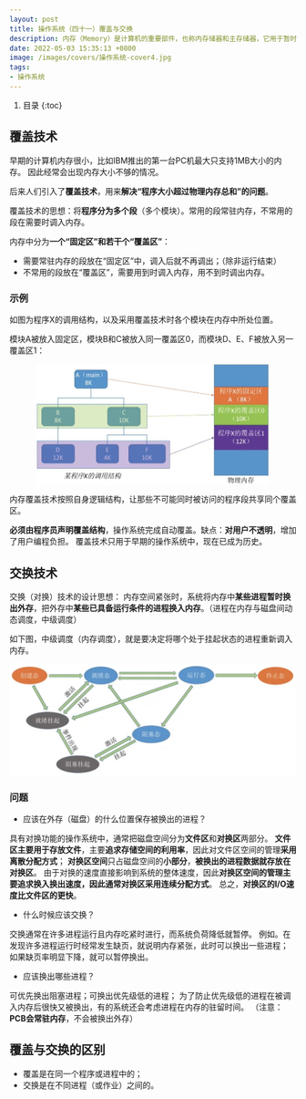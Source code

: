 ```yaml
---
layout: post 
title: 操作系统（四十一）覆盖与交换
description: 内存（Memory）是计算机的重要部件，也称内存储器和主存储器，它用于暂时存放CPU中的运算数据，以及与硬盘等外部存储器交换的数据，是外存与CPU进行沟通的桥梁。
date: 2022-05-03 15:35:13 +0800 
image: /images/covers/操作系统-cover4.jpg
tags:
- 操作系统
---
```


1. 目录
{:toc}

## 覆盖技术
早期的计算机内存很小，比如IBM推出的第一台PC机最大只支持1MB大小的内存。
因此经常会出现内存大小不够的情况。

后来人们引入了**覆盖技术**，用来**解决“程序大小超过物理内存总和”的问题**。

覆盖技术的思想：将**程序分为多个段**（多个模块）。常用的段常驻内存，不常用的段在需要时调入内存。

内存中分为**一个“固定区”**和**若干个“覆盖区”**：
- 需要常驻内存的段放在“固定区”中，调入后就不再调出；（除非运行结束）
- 不常用的段放在“覆盖区”，需要用到时调入内存，用不到时调出内存。

### 示例

如图为程序X的调用结构，以及采用覆盖技术时各个模块在内存中所处位置。

模块A被放入固定区，模块B和C被放入同一覆盖区0，而模块D、E、F被放入另一覆盖区1：

<img src='\images\posts\操作系统-内存覆盖.jpg'
  style="
    display: block;
    margin-left: auto;
    margin-right: auto; 
    zoom:50%;" />

内存覆盖技术按照自身逻辑结构，让那些不可能同时被访问的程序段共享同个覆盖区。

**必须由程序员声明覆盖结构**，操作系统完成自动覆盖。缺点：**对用户不透明**，增加了用户编程负担。
覆盖技术只用于早期的操作系统中，现在已成为历史。

## 交换技术
交换（对换）技术的设计思想：
内存空间紧张时，系统将内存中**某些进程暂时换出外存**，把外存中**某些已具备运行条件的进程换入内存**。（进程在内存与磁盘间动态调度，中级调度）

如下图，中级调度（内存调度），就是要决定将哪个处于挂起状态的进程重新调入内存。

<img src='\images\posts\操作系统-进程-七状态模型.jpg'
  style="
    display: block;
    margin-left: auto;
    margin-right: auto; 
    zoom:50%;" />

### 问题

- 应该在外存（磁盘）的什么位置保存被换出的进程？

具有对换功能的操作系统中，通常把磁盘空间分为**文件区**和**对换区**两部分。
**文件区主要用于存放文件**，主要**追求存储空间的利用率**，因此对文件区空间的管理**采用离散分配方式**；
**对换区空间**只占磁盘空间的**小部分**，**被换出的进程数据就存放在对换区**。
由于对换的速度直接影响到系统的整体速度，因此**对换区空间的管理主要追求换入换出速度，因此通常对换区采用连续分配方式**。
总之，**对换区的I/O速度比文件区的更快**。

- 什么时候应该交换？

交换通常在许多进程运行且内存吃紧时进行，而系统负荷降低就暂停。
例如。在发现许多进程运行时经常发生缺页，就说明内存紧张，此时可以换出一些进程；
如果缺页率明显下降，就可以暂停换出。

- 应该换出哪些进程？

可优先换出阻塞进程；可换出优先级低的进程；
为了防止优先级低的进程在被调入内存后很快又被换出，有的系统还会考虑进程在内存的驻留时间。
（注意：**PCB会常驻内存**，不会被换出外存）

## 覆盖与交换的区别
- 覆盖是在同一个程序或进程中的；
- 交换是在不同进程（或作业）之间的。
